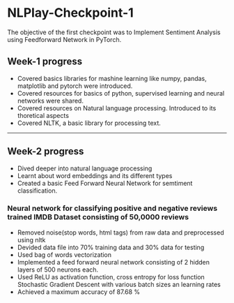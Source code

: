 # NLPlay-Checkpoint-1
The objective of the first checkpoint was to Implement Sentiment Analysis using Feedforward Network in PyTorch.
##  Week-1 progress
- Covered basics libraries for mashine learning like numpy, pandas, matplotlib and pytorch were introduced.
- Covered resources for basics of python, supervised learning and neural networks were shared.
- Covered resources on Natural language processing. Introduced to its thoretical aspects <br>
- Covered NLTK, a basic library for processing text.
<hr>

## Week-2 progress
- Dived deeper into natural language processing
- Learnt about word embeddings and its different types
- Created a basic Feed Forward Neural Network for semtiment classification.

### Neural network for classifying positive and negative reviews trained IMDB Dataset consisting of 50,0000 reviews
- Removed noise(stop words, html tags) from raw data and preprocessed using nltk
- Devided data file into 70% training data and 30% data for testing 
- Used bag of words vectorization
- Implemented a feed forward neural network consisting of 2 hidden layers of 500 neurons each.
- Used ReLU as activation function, cross entropy for loss function Stochastic Gradient Descent with various batch sizes an learning rates
- Achieved a maximum accuracy of 87.68 %
